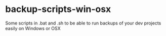 # backup-scripts-win-osx
Some scripts in .bat and .sh to be able to run backups of your dev projects easily on Windows or OSX
